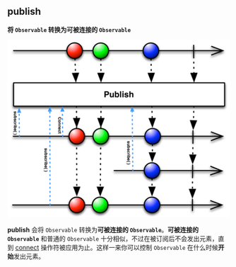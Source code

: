 ## publish

**将 `Observable` 转换为可被连接的 `Observable`**

![](/assets/WhichOperator/Operators/publish.png)

**publish** 会将 `Observable` 转换为**可被连接的 `Observable`**。**可被连接的 `Observable`** 和普通的 `Observable` 十分相似，不过在被订阅后不会发出元素，直到 [connect] 操作符被应用为止。这样一来你可以控制 `Observable` 在什么时候**开始**发出元素。

[connect]:connect.md
